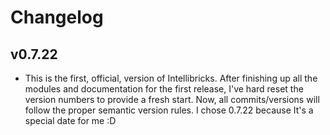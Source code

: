 # Changelog

## v0.7.22

- This is the first, official, version of Intellibricks. After finishing up all the modules and documentation for the first release, I've hard reset the version numbers to provide a fresh start. Now, all commits/versions will follow the proper semantic version rules. I chose 0.7.22 because It's a special date for me :D
